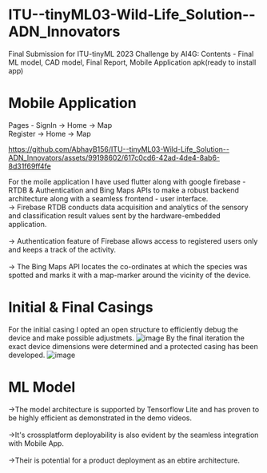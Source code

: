 # ITU--tinyML03-Wild-Life_Solution--ADN_Innovators
Final Submission for ITU-tinyML 2023 Challenge by AI4G: Contents - Final ML model, CAD model, Final Report, Mobile Application apk(ready to install app)
# Mobile Application
Pages - 
SignIn -> Home -> Map<br />
Register -> Home -> Map


https://github.com/AbhayB156/ITU--tinyML03-Wild-Life_Solution--ADN_Innovators/assets/99198602/617c0cd6-42ad-4de4-8ab6-8d31f69ff4fe


For the moile application I have used flutter along with google firebase - RTDB & Authentication and Bing Maps APIs to make a robust backend architecture along with a seamless frontend - user interface.<br />
-> Firebase RTDB conducts data acquisition and analytics of the sensory and classification result values sent by the hardware-embedded application.<br />  
-> Authentication feature of Firebase allows access to registered users only and keeps a track of the activity.<br />  
-> The Bing Maps API locates the co-ordinates at which the species was spotted and marks it with a map-marker around the vicinity of the device.

# Initial & Final Casings
For the initial casing I opted an open structure to efficiently debug the device and make possible adjustmets.
![image](https://github.com/AbhayB156/ITU--tinyML03-Wild-Life_Solution--ADN_Innovators/assets/99198602/3533beb7-e7e5-4ba3-8ba4-fbf09e87daec)
By the final iteration the exact device dimensions were determined and a protected casing has been developed.
![image](https://github.com/AbhayB156/ITU--tinyML03-Wild-Life_Solution--ADN_Innovators/assets/99198602/9bf946fd-e98b-49c8-871f-81857d98f3a9)

# ML Model
->The model architecture is supported by Tensorflow Lite and has proven to be highly efficient as demonstrated in the demo videos.<br />  
->It's crossplatform deployability is also evident by the seamless integration with Mobile App.<br />  
->Their is potential for a product deployment as an ebtire architecture.
